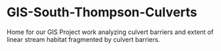 # GIS-South-Thompson-Culverts
Home for our GIS Project work analyzing culvert barriers and extent of linear stream habitat fragmented by culvert barriers.
